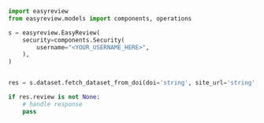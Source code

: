 <!-- Start SDK Example Usage [usage] -->
```python
import easyreview
from easyreview.models import components, operations

s = easyreview.EasyReview(
    security=components.Security(
        username="<YOUR_USERNAME_HERE>",
    ),
)


res = s.dataset.fetch_dataset_from_doi(doi='string', site_url='string', api_token='string')

if res.review is not None:
    # handle response
    pass
```
<!-- End SDK Example Usage [usage] -->